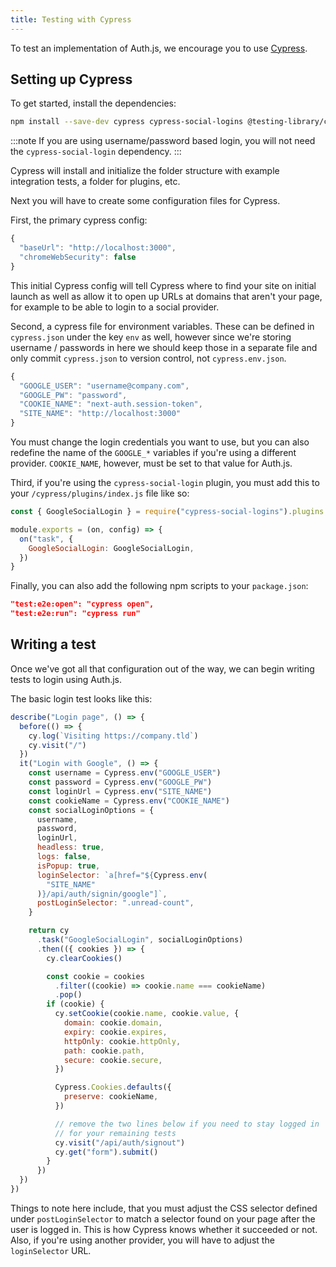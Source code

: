 ```yaml
---
title: Testing with Cypress
---
```


To test an implementation of Auth.js, we encourage you to use [Cypress](https://cypress.io).

## Setting up Cypress

To get started, install the dependencies:

```bash npm2yarn2pnpm
npm install --save-dev cypress cypress-social-logins @testing-library/cypress
```

:::note
If you are using username/password based login, you will not need the `cypress-social-login` dependency.
:::

Cypress will install and initialize the folder structure with example integration tests, a folder for plugins, etc.

Next you will have to create some configuration files for Cypress.

First, the primary cypress config:

```js title="cypress.json"
{
  "baseUrl": "http://localhost:3000",
  "chromeWebSecurity": false
}
```

This initial Cypress config will tell Cypress where to find your site on initial launch as well as allow it to open up URLs at domains that aren't your page, for example to be able to login to a social provider.

Second, a cypress file for environment variables. These can be defined in `cypress.json` under the key `env` as well, however since we're storing username / passwords in here we should keep those in a separate file and only commit `cypress.json` to version control, not `cypress.env.json`.

```js title="cypress.env.json"
{
  "GOOGLE_USER": "username@company.com",
  "GOOGLE_PW": "password",
  "COOKIE_NAME": "next-auth.session-token",
  "SITE_NAME": "http://localhost:3000"
}
```

You must change the login credentials you want to use, but you can also redefine the name of the `GOOGLE_*` variables if you're using a different provider. `COOKIE_NAME`, however, must be set to that value for Auth.js.

Third, if you're using the `cypress-social-login` plugin, you must add this to your `/cypress/plugins/index.js` file like so:

```js title="cypress/plugins/index.js"
const { GoogleSocialLogin } = require("cypress-social-logins").plugins

module.exports = (on, config) => {
  on("task", {
    GoogleSocialLogin: GoogleSocialLogin,
  })
}
```

Finally, you can also add the following npm scripts to your `package.json`:

```json
"test:e2e:open": "cypress open",
"test:e2e:run": "cypress run"
```

## Writing a test

Once we've got all that configuration out of the way, we can begin writing tests to login using Auth.js.

The basic login test looks like this:

```js title="cypress/integration/login.js"
describe("Login page", () => {
  before(() => {
    cy.log(`Visiting https://company.tld`)
    cy.visit("/")
  })
  it("Login with Google", () => {
    const username = Cypress.env("GOOGLE_USER")
    const password = Cypress.env("GOOGLE_PW")
    const loginUrl = Cypress.env("SITE_NAME")
    const cookieName = Cypress.env("COOKIE_NAME")
    const socialLoginOptions = {
      username,
      password,
      loginUrl,
      headless: true,
      logs: false,
      isPopup: true,
      loginSelector: `a[href="${Cypress.env(
        "SITE_NAME"
      )}/api/auth/signin/google"]`,
      postLoginSelector: ".unread-count",
    }

    return cy
      .task("GoogleSocialLogin", socialLoginOptions)
      .then(({ cookies }) => {
        cy.clearCookies()

        const cookie = cookies
          .filter((cookie) => cookie.name === cookieName)
          .pop()
        if (cookie) {
          cy.setCookie(cookie.name, cookie.value, {
            domain: cookie.domain,
            expiry: cookie.expires,
            httpOnly: cookie.httpOnly,
            path: cookie.path,
            secure: cookie.secure,
          })

          Cypress.Cookies.defaults({
            preserve: cookieName,
          })

          // remove the two lines below if you need to stay logged in
          // for your remaining tests
          cy.visit("/api/auth/signout")
          cy.get("form").submit()
        }
      })
  })
})
```

Things to note here include, that you must adjust the CSS selector defined under `postLoginSelector` to match a selector found on your page after the user is logged in. This is how Cypress knows whether it succeeded or not. Also, if you're using another provider, you will have to adjust the `loginSelector` URL.
